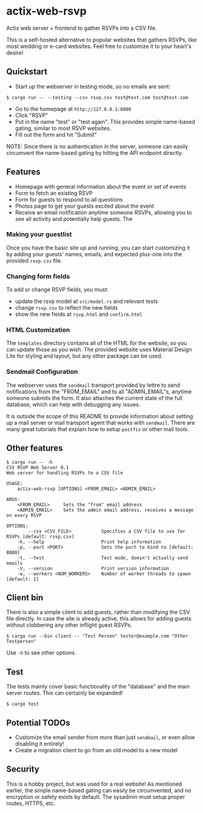 # actix-web-rsvp

Actix web server + frontend to gather RSVPs into a CSV file.

This is a self-hosted alternative to popular websites that gathers RSVPs, like
most wedding or e-card websites. Feel free to customize it to your heart's desire!

## Quickstart

* Start up the webserver in testing mode, so no emails are sent:

```console
$ cargo run -- --testing --csv rsvp.csv test@test.com test@test.com
```

* Go to the homepage at `http://127.0.0.1:8080`
* Click "RSVP"
* Put in the name "test" or "test again". This provides simple name-based gating,
similar to most RSVP websites.
* Fill out the form and hit "Submit"

NOTE: Since there is no authentication in the server, someone can easily
circumvent the name-based gating by hitting the API endpoint directly.

## Features

* Homepage with general information about the event or set of events
* Form to fetch an existing RSVP
* Form for guests to respond to all questions
* Photos page to get your guests excited about the event
* Receive an email notification anytime someone RSVPs, allowing you to see all
activity and potentially help guests. The

### Making your guestlist

Once you have the basic site up and running, you can start customizing it by
adding your guests' names, emails, and expected plus-one into the provided
`rsvp.csv` file.

### Changing form fields

To add or change RSVP fields, you must:

* update the rsvp model at `src/model.rs` and relevant tests
* change `rsvp.csv` to reflect the new fields
* show the new fields at `rsvp.html` and `confirm.html`

### HTML Customization

The `templates` directory contains all of the HTML for the website, so you can
update those as you wish. The provided website uses Material Design Lite for
styling and layout, but any other package can be used.

### Sendmail Configuration

The webserver uses the `sendmail` transport provided by lettre to send
notifications from the "FROM_EMAIL" and to all "ADMIN_EMAIL"s, anytime someone
submits the form. It also attaches the current state of the full database, which
can help with debugging any issues.

It is outside the scope of this README to provide information about setting up
a mail server or mail transport agent that works with `sendmail`. There are many
great tutorials that explain how to setup `postfix` or other mail tools.

## Other features

```console
$ cargo run -- -h
CSV RSVP Web Server 0.1
Web server for handling RSVPs to a CSV file

USAGE:
    actix-web-rsvp [OPTIONS] <FROM_EMAIL> <ADMIN_EMAIL>

ARGS:
    <FROM_EMAIL>     Sets the "from" email address
    <ADMIN_EMAIL>    Sets the admin email address, receives a message on every RSVP

OPTIONS:
        --csv <CSV_FILE>           Specifies a CSV file to use for RSVPs [default: rsvp.csv]
    -h, --help                     Print help information
    -p, --port <PORT>              Sets the port to bind to [default: 8080]
    -t, --test                     Test mode, doesn't actually send emails
    -V, --version                  Print version information
    -w, --workers <NUM_WORKERS>    Number of worker threads to spawn [default: 1]
```

## Client bin

There is also a simple client to add guests, rather than modifying the CSV file
directly. In case the site is already active, this allows for adding guests
without clobbering any other inflight guest RSVPs.

```console
$ cargo run --bin client -- "Test Person" tester@example.com "Other Testperson"
```

Use `-h` to see other options.

## Test

The tests mainly cover basic functionality of the "database" and the main
server routes. This can certainly be expanded!

```console
$ cargo test
```

## Potential TODOs

* Customize the email sender from more than just `sendmail`, or even allow
disabling it entirely!
* Create a migration client to go from an old model to a new model

## Security

This is a hobby project, but was used for a real website! As mentioned earlier,
the simple name-based gating can easily be circumvented, and no encryption or
safety exists by default. The sysadmin must setup proper routes, HTTPS, etc.

